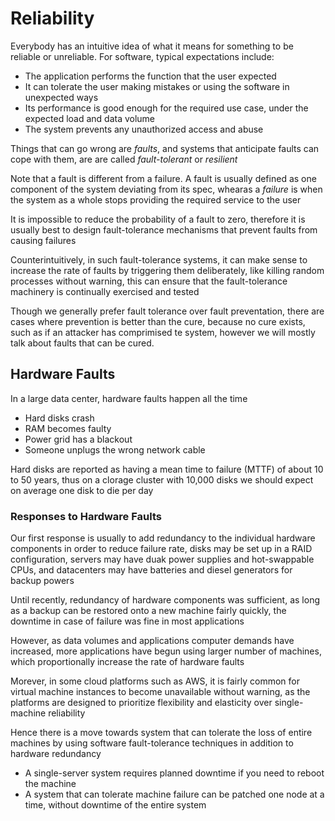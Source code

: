 # Reliability
Everybody has an intuitive idea of what it means for something to be reliable or unreliable. For software, typical expectations include:
- The application performs the function that the user expected
- It can tolerate the user making mistakes or using the software in unexpected ways
- Its performance is good enough for the required use case, under the expected load and data volume
- The system prevents any unauthorized access and abuse

Things that can go wrong are *faults*, and systems that anticipate faults can cope with them, are are called *fault-tolerant* or *resilient*

Note that a fault is different from a failure. A fault is usually defined as one component of the system deviating from its spec, whearas a *failure* is when the system as a whole stops providing the required service to the user

It is impossible to reduce the probability of a fault to zero, therefore it is usually best to design fault-tolerance mechanisms that prevent faults from causing failures

Counterintuitively, in such fault-tolerance systems, it can make sense to increase the rate of faults by triggering them deliberately, like killing random processes without warning, this can ensure that the fault-tolerance machinery is continually exercised and tested

Though we generally prefer fault tolerance over fault preventation, there are cases where prevention is better than the cure, because no cure exists, such as if an attacker has comprimised te system, however we will mostly talk about faults that can be cured.

## Hardware Faults
In a large data center, hardware faults happen all the time
- Hard disks crash
- RAM becomes faulty
- Power grid has a blackout
- Someone unplugs the wrong network cable

Hard disks are reported as having a mean time to failure (MTTF) of about 10 to 50 years, thus on a clorage cluster with 10,000 disks we should expect on average one disk to die per day

### Responses to Hardware Faults
Our first response is usually to add redundancy to the individual hardware components in order to reduce failure rate, disks may be set up in a RAID configuration, servers may have duak power supplies and hot-swappable CPUs, and datacenters may have batteries and diesel generators for backup powers

Until recently, redundancy of hardware components was sufficient, as long as a backup can be restored onto a new machine fairly quickly, the downtime in case of failure was fine in most applications

However, as data volumes and applications computer demands have increased, more applications have begun using larger number of machines, which proportionally increase the rate of hardware faults

Morever, in some cloud platforms such as AWS, it is fairly common for virtual machine instances to become unavailable without warning, as the platforms are designed to prioritize flexibility and elasticity over single-machine reliability

Hence there is a move towards system that can tolerate the loss of entire machines by using software fault-tolerance techniques in addition to hardware redundancy
- A single-server system requires planned downtime if you need to reboot the machine
- A system that can tolerate machine failure can be patched one node at a time, without downtime of the entire system


